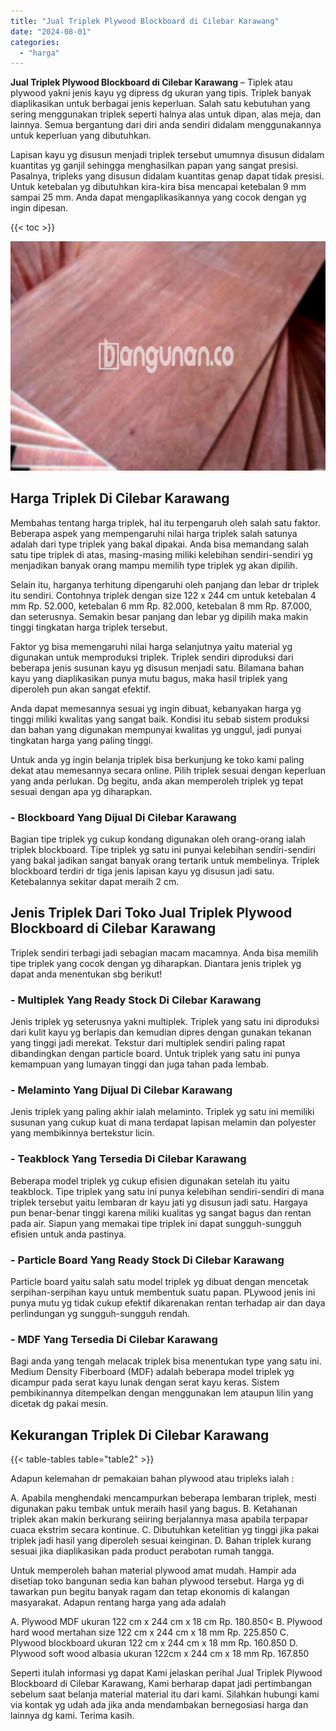 ```yaml
---
title: "Jual Triplek Plywood Blockboard di Cilebar Karawang"
date: "2024-08-01"
categories: 
  - "harga"
---
```


**Jual Triplek Plywood Blockboard di Cilebar Karawang** – Tiplek atau plywood yakni jenis kayu yg dipress dg ukuran yang tipis. Triplek banyak diaplikasikan untuk berbagai jenis keperluan. Salah satu kebutuhan yang sering menggunakan triplek seperti halnya alas untuk dipan, alas meja, dan lainnya. Semua bergantung dari diri anda sendiri didalam menggunakannya untuk keperluan yang dibutuhkan.

Lapisan kayu yg disusun menjadi triplek tersebut umumnya disusun didalam kuantitas yg ganjil sehingga menghasilkan papan yang sangat presisi. Pasalnya, tripleks yang disusun didalam kuantitas genap dapat tidak presisi. Untuk ketebalan yg dibutuhkan kira-kira bisa mencapai ketebalan 9 mm sampai 25 mm. Anda dapat mengaplikasikannya yang cocok dengan yg ingin dipesan.

{{< toc >}}

![Jual Triplek Plywood Blockboard di Cilebar Karawang](/images/jual-triplek-murah-05.png)

## Harga Triplek Di Cilebar Karawang

Membahas tentang harga triplek, hal itu terpengaruh oleh salah satu faktor. Beberapa aspek yang mempengaruhi nilai harga triplek salah satunya adalah dari type triplek yang bakal dipakai. Anda bisa memandang salah satu tipe triplek di atas, masing-masing miliki kelebihan sendiri-sendiri yg menjadikan banyak orang mampu memilih type triplek yg akan dipilih.

Selain itu, harganya terhitung dipengaruhi oleh panjang dan lebar dr triplek itu sendiri. Contohnya triplek dengan size 122 x 244 cm untuk ketebalan 4 mm Rp. 52.000, ketebalan 6 mm Rp. 82.000, ketebalan 8 mm Rp. 87.000, dan seterusnya. Semakin besar panjang dan lebar yg dipilih maka makin tinggi tingkatan harga triplek tersebut.

Faktor yg bisa memengaruhi nilai harga selanjutnya yaitu material yg digunakan untuk memproduksi triplek. Triplek sendiri diproduksi dari beberapa jenis susunan kayu yg disusun menjadi satu. Bilamana bahan kayu yang diaplikasikan punya mutu bagus, maka hasil triplek yang diperoleh pun akan sangat efektif.

Anda dapat memesannya sesuai yg ingin dibuat, kebanyakan harga yg tinggi miliki kwalitas yang sangat baik. Kondisi itu sebab sistem produksi dan bahan yang digunakan mempunyai kwalitas yg unggul, jadi punyai tingkatan harga yang paling tinggi.

Untuk anda yg ingin belanja triplek bisa berkunjung ke toko kami paling dekat atau memesannya secara online. Pilih triplek sesuai dengan keperluan yang anda perlukan. Dg begitu, anda akan memperoleh triplek yg tepat sesuai dengan apa yg diharapkan.

### \- Blockboard Yang Dijual Di Cilebar Karawang

Bagian tipe triplek yg cukup kondang digunakan oleh orang-orang ialah triplek blockboard. Tipe triplek yg satu ini punyai kelebihan sendiri-sendiri yang bakal jadikan sangat banyak orang tertarik untuk membelinya. Triplek blockboard terdiri dr tiga jenis lapisan kayu yg disusun jadi satu. Ketebalannya sekitar dapat meraih 2 cm.

## Jenis Triplek Dari Toko Jual Triplek Plywood Blockboard di Cilebar Karawang

Triplek sendiri terbagi jadi sebagian macam macamnya. Anda bisa memilih tipe triplek yang cocok dengan yg diharapkan. Diantara jenis triplek yg dapat anda menentukan sbg berikut!

### \- Multiplek Yang Ready Stock Di Cilebar Karawang

Jenis triplek yg seterusnya yakni multiplek. Triplek yang satu ini diproduksi dari kulit kayu yg berlapis dan kemudian dipres dengan gunakan tekanan yang tinggi jadi merekat. Tekstur dari multiplek sendiri paling rapat dibandingkan dengan particle board. Untuk triplek yang satu ini punya kemampuan yang lumayan tinggi dan juga tahan pada lembab.

### \- Melaminto Yang Dijual Di Cilebar Karawang

Jenis triplek yang paling akhir ialah melaminto. Triplek yg satu ini memiliki susunan yang cukup kuat di mana terdapat lapisan melamin dan polyester yang membikinnya bertekstur licin.

### \- Teakblock Yang Tersedia Di Cilebar Karawang

Beberapa model triplek yg cukup efisien digunakan setelah itu yaitu teakblock. Tipe triplek yang satu ini punya kelebihan sendiri-sendiri di mana triplek tersebut yaitu lembaran dr kayu jati yg disusun jadi satu. Hargaya pun benar-benar tinggi karena miliki kualitas yg sangat bagus dan rentan pada air. Siapun yang memakai tipe triplek ini dapat sungguh-sungguh efisien untuk anda pastinya.

### \- Particle Board Yang Ready Stock Di Cilebar Karawang

Particle board yaitu salah satu model triplek yg dibuat dengan mencetak serpihan-serpihan kayu untuk membentuk suatu papan. PLywood jenis ini punya mutu yg tidak cukup efektif dikarenakan rentan terhadap air dan daya perlindungan yg sungguh-sungguh rendah.

### \- MDF Yang Tersedia Di Cilebar Karawang

Bagi anda yang tengah melacak triplek bisa menentukan type yang satu ini. Medium Density Fiberboard (MDF) adalah beberapa model triplek yg dicampur pada serat kayu lunak dengan serat kayu keras. Sistem pembikinannya ditempelkan dengan menggunakan lem ataupun lilin yang dicetak dg pakai mesin.

## Kekurangan Triplek Di Cilebar Karawang

{{< table-tables table="table2" >}}

Adapun kelemahan dr pemakaian bahan plywood atau tripleks ialah :

A. Apabila menghendaki mencampurkan beberapa lembaran triplek, mesti digunakan paku tembak untuk meraih hasil yang bagus. B. Ketahanan triplek akan makin berkurang seiiring berjalannya masa apabila terpapar cuaca ekstrim secara kontinue. C. Dibutuhkan ketelitian yg tinggi jika pakai triplek jadi hasil yang diperoleh sesuai keinginan. D. Bahan triplek kurang sesuai jika diaplikasikan pada product perabotan rumah tangga.

Untuk memperoleh bahan material plywood amat mudah. Hampir ada disetiap toko bangunan sedia kan bahan plywood tersebut. Harga yg di tawarkan pun begitu banyak ragam dan tetap ekonomis di kalangan masyarakat. Adapun rentang harga yang ada adalah

A. Plywood MDF ukuran 122 cm x 244 cm x 18 cm Rp. 180.850< B. Plywood hard wood mertahan size 122 cm x 244 cm x 18 mm Rp. 225.850 C. Plywood blockboard ukuran 122 cm x 244 cm x 18 mm Rp. 160.850 D. Plywood soft wood albasia ukuran 122cm x 244 cm x 18 mm Rp. 167.850

Seperti itulah informasi yg dapat Kami jelaskan perihal Jual Triplek Plywood Blockboard di Cilebar Karawang, Kami berharap dapat jadi pertimbangan sebelum saat belanja material material itu dari kami. Silahkan hubungi kami via kontak yg udah ada jika anda mendambakan bernegosiasi harga dan lainnya dg kami. Terima kasih.
